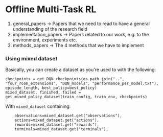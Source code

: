 # Offline Multi-Task RL

1. general_papers -> Papers that we need to read to have a general understanding of the research field
2. implementation_papers -> Papers related to our work, e.g. to the environment, experiments etc.
3. methods_papers -> The 4 methods that we have to implement

### Using mixed dataset
Basically, you can create a dataset as you're used to with the following:
```
checkpoints = get_DQN_checkpoints(os.path.join("..", "four_room_extensions", "DQN_models", "performance_per_model.txt"), episode_length, best_policy=best_policy)
mixed_dataset, finished, failed = get_mixed_policy_dataset(train_config, train_env, checkpoints)
```

With `mixed_dataset` containing:
```
    observations=mixed_dataset.get("observations"),
    actions=mixed_dataset.get("actions"),
    rewards=mixed_dataset.get("rewards"),
    terminals=mixed_dataset.get("terminals"),
```


